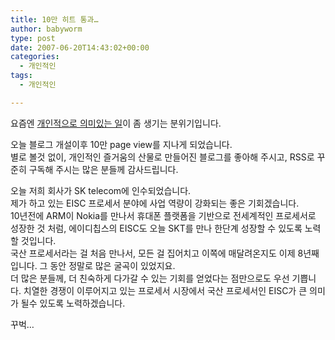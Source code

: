 ```yaml
---
title: 10만 히트 통과…
author: babyworm
type: post
date: 2007-06-20T14:43:02+00:00
categories:
  - 개인적인
tags:
  - 개인적인

---
```

요즘엔 <A href="http://babyworm.tistory.com/32" target=_blank>개인적으로 의미있는 일</A>이 좀 생기는 분위기입니다.<br>
  
오늘 블로그 개설이후 10만 page view를 지나게 되었습니다.<br>
별로 볼것 없이, 개인적인 즐거움의 산물로 만들어진 블로그를 좋아해 주시고, RSS로 꾸준히 구독해 주시는 많은 분들께 감사드립니다.<br>
  
오늘 저희 회사가 SK telecom에 인수되었습니다.<br>
제가 하고 있는 EISC 프로세서 분야에 사업 역량이 강화되는 좋은 기회겠습니다.<br>
10년전에 ARM이 Nokia를 만나서 휴대폰 플랫폼을 기반으로 전세계적인 프로세서로 성장한 것 처럼, 에이디칩스의 EISC도 오늘 SKT를 만나 한단계 성장할 수 있도록 노력할 것입니다.<br>
국산 프로세서라는 걸 처음 만나서, 모든 걸 집어치고 이쪽에 매달려온지도 이제 8년째입니다. 그 동안 정말로 많은 굴곡이 있었지요.<br>
더 많은 분들께, 더 친숙하게 다가갈 수 있는 기회를 얻었다는 점만으로도 우선 기쁩니다. 치열한 경쟁이 이루어지고 있는 프로세서 시장에서 국산 프로세서인 EISC가 큰 의미가 될수 있도록 노력하겠습니다.<br>
  
꾸벅…
